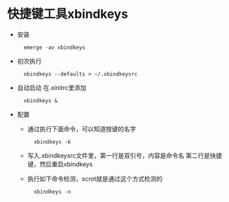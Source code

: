# 快捷键工具xbindkeys
* 安装

        emerge -av xbindkeys
* 初次执行
    
        xbindkeys --defaults > ~/.xbindkeysrc
* 自动启动
    在.xinitrc里添加
        
        xbindkeys &
* 配置
    * 通过执行下面命令，可以知道按键的名字
        
            xbindkeys -k
    * 写入.xbindkeysrc文件里，第一行是双引号，内容是命令名
        第二行是快捷键，然后重启xbindkeys
    * 执行如下命令检测，scrot就是通过这个方式检测的
        
            xbindkeys -n

